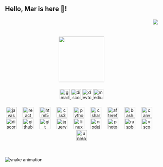 <h2 align="left">Hello, Mar is here 👋!</h2>

###

<div align="right">
  <img src="https://visitor-badge.laobi.icu/badge?page_id=RealMarDev.RealMarDev&right_color=black&left_text=~"  />
</div>

###

<br clear="both">

<div align="center">
  <img height="150" src="https://media.giphy.com/media/l41lGnxllmN3YqOyI/giphy.gif"  />
</div>

###

<div align="center">
  <a href="mailto:realmardev@gmail.com" target="_blank">
    <img src="https://img.shields.io/static/v1?message=Gmail&logo=gmail&label=&color=D14836&logoColor=white&labelColor=&style=for-the-badge" height="33" alt="gmail logo"  />
  </a>
  <a href="https://discord.gg/jTyT4NdWbE" target="_blank">
    <img src="https://img.shields.io/static/v1?message=Discord&logo=discord&label=&color=7289DA&logoColor=white&labelColor=&style=for-the-badge" height="33" alt="discord logo"  />
  </a>
  <a href="https://dev.to/notcool" target="_blank">
    <img src="https://img.shields.io/static/v1?message=dev.to&logo=dev.to&label=&color=0A0A0A&logoColor=white&labelColor=&style=for-the-badge" height="33" alt="devto logo"  />
  </a>
  <a href="https://notcool.cc/" target="_blank">
    <img src="https://img.shields.io/static/v1?message=Portfolio &logo=medium&label=&color=ffffff&logoColor=white&labelColor=000000&style=for-the-badge" height="33" alt="medium logo"  />
  </a>
</div>

###

<div align="center">
  <img src="https://skillicons.dev/icons?i=js" height="35" alt="javascript logo"  />
  <img width="13" />
  <img src="https://skillicons.dev/icons?i=react" height="35" alt="react logo"  />
  <img width="13" />
  <img src="https://skillicons.dev/icons?i=html" height="35" alt="html5 logo"  />
  <img width="13" />
  <img src="https://cdn.jsdelivr.net/gh/devicons/devicon/icons/css3/css3-plain.svg" height="35" alt="css3 logo"  />
  <img width="13" />
  <img src="https://skillicons.dev/icons?i=py" height="35" alt="python logo"  />
  <img width="13" />
  <img src="https://skillicons.dev/icons?i=cs" height="35" alt="csharp logo"  />
  <img width="13" />
  <img src="https://cdn.simpleicons.org/adobeaftereffects/9999FF" height="35" alt="aftereffects logo"  />
  <img width="13" />
  <img src="https://skillicons.dev/icons?i=bash" height="35" alt="bash logo"  />
  <img width="13" />
  <img src="https://cdn.simpleicons.org/canva/00C4CC" height="35" alt="canva logo"  />
  <img width="13" />
  <img src="https://cdn.jsdelivr.net/gh/devicons/devicon/icons/discordjs/discordjs-plain.svg" height="35" alt="discordjs logo"  />
  <img width="13" />
  <img src="https://skillicons.dev/icons?i=github" height="35" alt="github logo"  />
  <img width="13" />
  <img src="https://skillicons.dev/icons?i=git" height="35" alt="git logo"  />
  <img width="13" />
  <img src="https://skillicons.dev/icons?i=jquery" height="35" alt="jquery logo"  />
  <img width="13" />
  <img src="https://skillicons.dev/icons?i=linux" height="35" alt="linux logo"  />
  <img width="13" />
  <img src="https://skillicons.dev/icons?i=nodejs" height="35" alt="nodejs logo"  />
  <img width="13" />
  <img src="https://cdn.simpleicons.org/adobephotoshop/31A8FF" height="35" alt="photoshop logo"  />
  <img width="13" />
  <img src="https://skillicons.dev/icons?i=raspberrypi" height="35" alt="raspberrypi logo"  />
  <img width="13" />
  <img src="https://skillicons.dev/icons?i=vscode" height="35" alt="vscode logo"  />
  <img width="13" />
  <img src="https://skillicons.dev/icons?i=unreal" height="35" alt="unrealengine logo"  />
</div>

###

<br clear="both">

![snake animation](https://github.com/<RealMarDev>/<RealMarDev>/blob/output/github-contribution-grid-snake2.svg)

###
